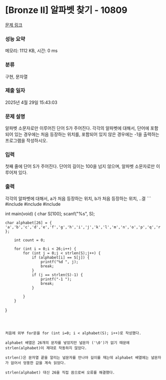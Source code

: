 # [Bronze II] 알파벳 찾기 - 10809 

[문제 링크](https://www.acmicpc.net/problem/10809) 

### 성능 요약

메모리: 1112 KB, 시간: 0 ms

### 분류

구현, 문자열

### 제출 일자

2025년 4월 29일 15:43:03

### 문제 설명

<p>알파벳 소문자로만 이루어진 단어 S가 주어진다. 각각의 알파벳에 대해서, 단어에 포함되어 있는 경우에는 처음 등장하는 위치를, 포함되어 있지 않은 경우에는 -1을 출력하는 프로그램을 작성하시오.</p>

### 입력 

 <p>첫째 줄에 단어 S가 주어진다. 단어의 길이는 100을 넘지 않으며, 알파벳 소문자로만 이루어져 있다.</p>

### 출력 

 <p>각각의 알파벳에 대해서, a가 처음 등장하는 위치, b가 처음 등장하는 위치, ..결
```
#include <stdio.h>
#include <stdlib.h>
#include <string.h>

int main(void) {
    char S[100];
    scanf("%s", S);

    char alphabet[26] = { 'a','b','c','d','e','f','g','h','i','j','k','l','m','n','o','p','q','r','s','t','u','v','w','x','y','z' };

        int count = 0;
       
        for (int i = 0;i < 26;i++) {
            for (int j = 0;j < strlen(S);j++) {
                if (alphabet[i] == S[j]) {
                    printf("%d ", j);
                    break;
                }
                if (j == strlen(S)-1) {
                    printf("-1 ");
                    break;
                }
                
            }
        }
}
```



처음에 외부 for문을 for (int i=0; i < alphabet(S); i++)로 작성했다.

alphabet 배열은 26개의 문자를 넣었지만 널문자 ('\0')가 없기 때문에 strlen(alphabet)이 제대로 작동하지 않았다.

strlen()은 문자열 끝을 알리는 널문자를 만나야 길이를 재는데 alphabet 배열에는 널문자가 없어서 엉뚱한 값을 계속 읽었다.

strlen(alphabet) 대신 26을 직접 씀으로써 오류를 해결했다.

















